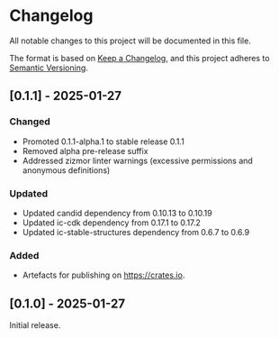 # Changelog

All notable changes to this project will be documented in this file.

The format is based on [Keep a Changelog](https://keepachangelog.com/en/1.0.0/),
and this project adheres to [Semantic Versioning](https://semver.org/spec/v2.0.0.html).

## [0.1.1] - 2025-01-27

### Changed

- Promoted 0.1.1-alpha.1 to stable release 0.1.1
- Removed alpha pre-release suffix
- Addressed zizmor linter warnings (excessive permissions and anonymous definitions)

### Updated

- Updated candid dependency from 0.10.13 to 0.10.19
- Updated ic-cdk dependency from 0.17.1 to 0.17.2
- Updated ic-stable-structures dependency from 0.6.7 to 0.6.9

### Added

- Artefacts for publishing on <https://crates.io>.

## [0.1.0] - 2025-01-27

Initial release.
